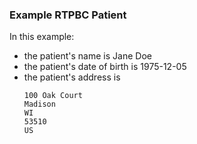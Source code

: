 <h3 id="example-rtpbc-patient">Example RTPBC Patient</h3>
<p>In this example:</p>
<ul>
<li>the patient&#39;s name is Jane Doe</li>
<li>the patient&#39;s date of birth is 1975-12-05</li>
<li>the patient&#39;s address is <pre><code><span class="hljs-number">100</span> Oak Court
Madison
WI
<span class="hljs-number">53510</span>
US
</code></pre></li>
</ul>
<br/>
<!--
<div><img src="rtpbc-patient-03.png" alt="patient"></div>
-->
<br/>